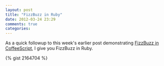 ```yaml
---
layout: post
title: "FizzBuzz in Ruby"
date: 2012-03-24 23:29
comments: true
categories: 
---
```

As a quick followup to this week's earlier post demonstrating [FizzBuzz in CoffeeScript](/2012/03/20/fizzbuzz-in-coffeescript/), I give you FizzBuzz in Ruby.

{% gist 2164704 %}